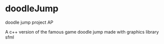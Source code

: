 # doodleJump
doodle jump project AP 

A c++ version of the famous game doodle jump made with graphics library sfml
